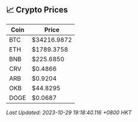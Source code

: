 ## 📈 Crypto Prices

| Coin | Price |
| ---- | ----- |
| BTC | $34216.9872 |
| ETH | $1789.3758 |
| BNB | $225.6850 |
| CRV | $0.4866 |
| ARB | $0.9204 |
| OKB | $44.8295 |
| DOGE | $0.0687 |

_Last Updated: 2023-10-29 19:18:40.116 +0800 HKT_